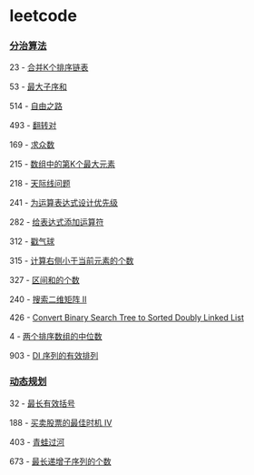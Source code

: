 # leetcode

### [分治算法](https://leetcode-cn.com/tag/divide-and-conquer/)

23   - [合并K个排序链表](https://leetcode-cn.com/problems/merge-k-sorted-lists)

53   - [最大子序和](https://leetcode-cn.com/problems/maximum-subarray)

514 - [自由之路](https://leetcode-cn.com/problems/freedom-trail)

493 - [翻转对](https://leetcode-cn.com/problems/reverse-pairs)

169 - [求众数](https://leetcode-cn.com/problems/majority-element)

215 - [数组中的第K个最大元素](https://leetcode-cn.com/problems/kth-largest-element-in-an-array)

218 - [天际线问题](https://leetcode-cn.com/problems/the-skyline-problem)

241 - [为运算表达式设计优先级](https://leetcode-cn.com/problems/different-ways-to-add-parentheses)

282 - [给表达式添加运算符](https://leetcode-cn.com/problems/expression-add-operators)

312 - [戳气球](https://leetcode-cn.com/problems/burst-balloons)

315 - [计算右侧小于当前元素的个数](https://leetcode-cn.com/problems/count-of-smaller-numbers-after-self)

327 - [区间和的个数](https://leetcode-cn.com/problems/count-of-range-sum)

240 - [搜索二维矩阵 II](https://leetcode-cn.com/problems/search-a-2d-matrix-ii)

426 - [Convert Binary Search Tree to Sorted Doubly Linked List](https://leetcode-cn.com/problems/convert-binary-search-tree-to-sorted-doubly-linked-list)

4      - [两个排序数组的中位数](https://leetcode-cn.com/problems/median-of-two-sorted-arrays)

903 - [DI 序列的有效排列](https://leetcode-cn.com/problems/valid-permutations-for-di-sequence)



### [动态规划](https://leetcode-cn.com/tag/dynamic-programming/)

32   - [最长有效括号](https://leetcode-cn.com/problems/longest-valid-parentheses/description/)

188 - [买卖股票的最佳时机 IV](https://leetcode-cn.com/problems/best-time-to-buy-and-sell-stock-iii/description/)

403 - [青蛙过河](https://leetcode-cn.com/problems/frog-jump/description/)

673 - [最长递增子序列的个数](https://leetcode-cn.com/problems/number-of-longest-increasing-subsequence/description/) 



